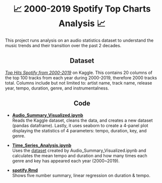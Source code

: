 <h1 align="center"> 📈 2000-2019 Spotify Top Charts Analysis 📈 </h1>
This project runs analysis on an audio statistics dataset to understand the music trends and their transition over the past 2 decades.

<h2 align="center"> Dataset </h2>

[*Top Hits Spotify from 2000-2019*](https://www.kaggle.com/datasets/paradisejoy/top-hits-spotify-from-20002019) on Kaggle. This contains 20 columns of the top 100 tracks from each year during 2000-2019, therefore 2000 tracks total. Columns include but not limited to: artist name, track name, release year, tempo, duration, genre, and instrumentalness.

<h2 align="center"> Code </h2>

- [**Audio_Summary_Visualized.ipynb**](https://github.com/hina0830g/Spotify-Top-Charts-Analysis/blob/main/Audio_Summary_Visualized.ipynb) <br>
Reads the Kaggle dataset, cleans the data, and creates a new dataset (pandas dataframe). Lastly, it uses seaborn to create a 4-panel plot displaying the statistics of 4 parameters: tempo, duration, key, and genre.
- [**Time_Series_Analysis.ipynb**](https://github.com/hina0830g/Spotify-Top-Charts-Analysis/blob/main/Time_Series_Analysis.ipynb) <br>
Uses the [dataset](https://github.com/hina0830g/Spotify-Top-Charts-Analysis/blob/main/Top_Hits_2000_2019) created by Audio_Summary_Visualized.ipynb and calculates the mean tempo and duration and how many times each genre and key has appeared each year (2000~2019). 

- [**spotify.Rmd**](https://github.com/hina0830g/Spotify-Top-Charts-Analysis/blob/main/spotify.pdf) <br>
Shows five number summary, linear regression on duration & tempo. 

